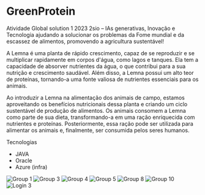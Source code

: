 # GreenProtein

Atividade Global solution 1 2023 2sio – IAs generativas, Inovação e Tecnologia ajudando a solucionar os problemas da Fome mundial e da escassez de alimentos, promovendo a agricultura sustentável!

A Lemna é uma planta de rápido crescimento, capaz de se reproduzir e se multiplicar rapidamente em corpos d'água, como lagos e tanques. Ela tem a capacidade de absorver nutrientes da água, o que contribui para a sua nutrição e crescimento saudável. Além disso, a Lemna possui um alto teor de proteínas, tornando-a uma fonte valiosa de nutrientes essenciais para os animais.

Ao introduzir a Lemna na alimentação dos animais de campo, estamos aproveitando os benefícios nutricionais dessa planta e criando um ciclo sustentável de produção de alimentos. Os animais consomem a Lemna como parte de sua dieta, transformando-a em uma ração enriquecida com nutrientes e proteínas. Posteriormente, essa ração pode ser utilizada para alimentar os animais e, finalmente, ser consumida pelos seres humanos.

Tecnologias 
- JAVA
- Oracle
- Azure (infra)

![Group 1](https://github.com/brunohashimotto/GreenProtein/assets/15908424/9fb52479-2971-44f9-9273-71592d561e59)
![Group 3](https://github.com/brunohashimotto/GreenProtein/assets/15908424/dfce1faa-45db-40f3-9147-6de4ea3b627e)
![Group 4](https://github.com/brunohashimotto/GreenProtein/assets/15908424/8175f700-22d7-4a29-9369-53cedc030fa3)
![Group 5](https://github.com/brunohashimotto/GreenProtein/assets/15908424/48445a3e-9244-4051-bf65-eca354bc841b)
![Group 8](https://github.com/brunohashimotto/GreenProtein/assets/15908424/7d02fd17-8b92-4fee-9d32-aa1ae8ed0287)
![Group 10](https://github.com/brunohashimotto/GreenProtein/assets/15908424/1f3af85a-b9fd-4fa7-949f-407328196d82)
![Login 3](https://github.com/brunohashimotto/GreenProtein/assets/15908424/5b2bbc7f-e27b-4f31-ac7c-36f444fec7c5)
